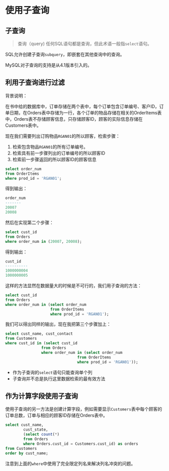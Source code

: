# 使用子查询

## 子查询

> 查询（query)
> 任何SQL语句都是查询，但此术语一般指`select`语句。

SQL允许创建子查询`subquery`，即嵌套在其他查询中的查询。

MySQL对子查询的支持是从4.1版本引入的。

## 利用子查询进行过滤

背景说明：

在书中给的数据库中，订单存储在两个表中，每个订单包含订单编号、客户ID，订单日期，在Orders表中存储为一行，各个订单的物品存储在相关的OrderItems表中，Orders表不存储顾客信息，只存储顾客ID，顾客的实际信息存储在Customers表中。

现在我们需要列出订购物品`RGAN01`的所以顾客，检索步骤：

1. 检索包含物品`RGAN01`的所有订单编号。
2. 检索具有前一步骤列出的订单编号的所以顾客ID
3. 检索前一步骤返回的所以顾客ID的顾客信息

```sql
select order_num
from OrderItems
where prod_id = 'RGAN01';
```

得到输出：

```sql
order_num
-------
20007
20008
```

然后在实现第二个步骤：

```sql
select cust_id
from Orders
where order_num in (20007, 20008);
```

得到输出：

```sql
cust_id
----------
1000000004
1000000005
```

这样的方法显然在数据量大的时候是不可行的，我们用子查询的方法：

```sql
select cust_id
from Orders
where order_num in (select order_num
                    from OrderItems
                    where prod_id = 'RGAN01');
```

我们可以得出同样的输出，现在我把第三个步骤加上：

```sql
select cust_name, cust_contact
from Customers
where cust_id in (select cust_id
                from Orders
                where order_num in (select order_num
                                from OrderItems
                                where prod_id = 'RGAN01'));
```

- 作为子查询的`select`语句只能查询单个列
- 子查询并不总是执行这里数据检索的最有效方法

## 作为计算字段使用子查询

使用子查询的另一方法是创建计算字段，例如需要显示`Customers`表中每个顾客的订单总数，订单与相应的顾客ID存储在Orders表中。

```sql
select cust_name, 
        cust_state,
        (select count(*)
        from Orders
        where Orders.cust_id = Customers.cust_id) as orders
from Customers
order by cust_name;
```

注意到上面的`where`中使用了完全限定列名来解决列名冲突的问题。